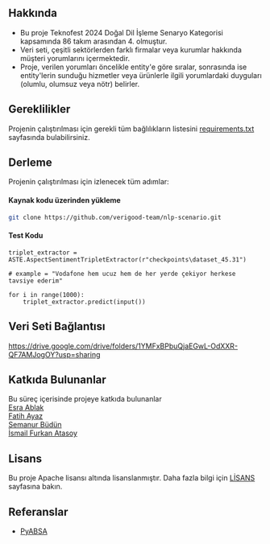 <!-- <br /> -->
<!-- <div align="center">
    <img src="images/logo.png" alt="Logo" width="80" height="80">
</div> -->

## Hakkında

* Bu proje Teknofest 2024 Doğal Dil İşleme Senaryo Kategorisi kapsamında 86 takım arasından 4. olmuştur.
* Veri seti, çeşitli sektörlerden farklı firmalar veya kurumlar hakkında müşteri yorumlarını içermektedir.
* Proje, verilen yorumları öncelikle entity'e göre sıralar, sonrasında ise entity'lerin sunduğu hizmetler veya ürünlerle ilgili yorumlardaki duyguları (olumlu, olumsuz veya nötr) belirler.


## Gereklilikler
Projenin çalıştırılması için gerekli tüm bağlılıkların listesini [requirements.txt](requirements.txt) sayfasında bulabilirsiniz.  


## Derleme
Projenin çalıştırılması için izlenecek tüm adımlar:
#### Kaynak kodu üzerinden yükleme
```bash
git clone https://github.com/verigood-team/nlp-scenario.git
```
#### Test Kodu
```
triplet_extractor = ASTE.AspectSentimentTripletExtractor(r"checkpoints\dataset_45.31")

# example = "Vodafone hem ucuz hem de her yerde çekiyor herkese tavsiye ederim"
    
for i in range(1000):
    triplet_extractor.predict(input())

```

## Veri Seti Bağlantısı

https://drive.google.com/drive/folders/1YMFxBPbuQjaEGwL-OdXXR-QF7AMJogOY?usp=sharing

## Katkıda Bulunanlar
Bu süreç içerisinde projeye katkıda bulunanlar  
[Esra Ablak](https://github.com/eablak)  
[Fatih Ayaz](https://github.com/fatihayaz78)  
[Semanur Büdün](https://github.com/semanurbudun)  
[İsmail Furkan Atasoy](https://github.com/ifurkanatasoy)  


## Lisans

Bu proje Apache lisansı altında lisanslanmıştır. Daha fazla bilgi için [LİSANS](LICENSE) sayfasına bakın.  


## Referanslar

* [PyABSA](https://github.com/yangheng95/PyABSA)
